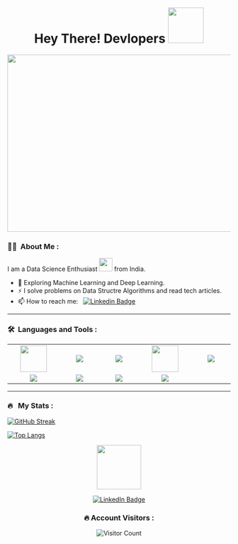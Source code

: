<h1 align="center">Hey There! Devlopers <img src="https://media.giphy.com/media/hvRJCLFzcasrR4ia7z/giphy.gif" width="80"></h1>

<p align="center"><img src="https://media.giphy.com/media/dWesBcTLavkZuG35MI/giphy.gif" width="800" height="400"  /></p>

### :woman_technologist: &nbsp;About Me :

I am a Data Science Enthusiast <img src="https://media.giphy.com/media/WUlplcMpOCEmTGBtBW/giphy.gif" width="30"> from India.

- 🌱 Exploring Machine Learning and Deep Learning.
- ⚡ I solve problems on Data Structre Algorithms and read tech articles.
- 📫 How to reach me: &nbsp; [![Linkedin Badge](https://img.shields.io/badge/-daniyal-blue?style=flat&logo=Linkedin&logoColor=white)](https://www.linkedin.com/in/daniyal-iqbal-895908250)

---

### 🛠 &nbsp;Languages and Tools :
<table width="100">
<tr>
    <td align='center'>
        <img src="https://upload.wikimedia.org/wikipedia/commons/thumb/1/18/ISO_C%2B%2B_Logo.svg/1822px-ISO_C%2B%2B_Logo.svg.png" width="60">
    </td>
    <td align='center' width="190">
        <img src="https://www.vectorlogo.zone/logos/python/python-ar21.svg">
    </td>
    <td align='center' width="190">
        <img src="https://www.vectorlogo.zone/logos/java/java-ar21.svg">
    </td>
    <td align='center' width="190">
        <img src="https://upload.wikimedia.org/wikipedia/commons/thumb/1/18/C_Programming_Language.svg/1200px-C_Programming_Language.svg.png" width="60">
    </td>
     <td align='center' width="190">
        <img src="https://www.vectorlogo.zone/logos/git-scm/git-scm-ar21.svg">
    </td>
</tr>
<tr>
    <td align='center' width="190">
        <img src="https://www.vectorlogo.zone/logos/linux/linux-ar21.svg">
    </td>
    <td align='center' width="190">
        <img src="https://www.vectorlogo.zone/logos/visualstudio_code/visualstudio_code-ar21.svg">
    </td>
    <td align='center'>
        <img src="https://www.vectorlogo.zone/logos/github/github-ar21.svg">
    </td>
   <td align='center'>
        <img src="https://www.vectorlogo.zone/logos/jupyter/jupyter-ar21.svg">
    </td>
</tr>
  
</table>

---

### 🔥 &nbsp; My Stats :
[![GitHub Streak](http://github-readme-streak-stats.herokuapp.com?user=daniyaal-14&theme=dark&background=000000)](https://git.io/streak-stats)

[![Top Langs](https://github-readme-stats.vercel.app/api/top-langs/?username=daniyaal-14&layout=compact&theme=vision-friendly-dark)](https://github.com/anuraghazra/github-readme-stats)

<p align="center"><img src="https://giphy.com/media/scaler-official-cat-cats-coding-k0ijJhqrUP4T2EvmJ1/giphy.gif" width="100"/></p>
<p align="center">
 <div id="badges" align="center">
  <a href="https://www.linkedin.com/in/daniyal-iqbal-895908250/">
    <img src="https://img.shields.io/badge/LinkedIn-blue?style=for-the-badge&logo=linkedin&logoColor=white" alt="LinkedIn Badge"/>
  </a>
</p>

### 🔥 Account Visitors :
![Visitor Count](https://profile-counter.glitch.me/{daniyaal-14}/count.svg)
